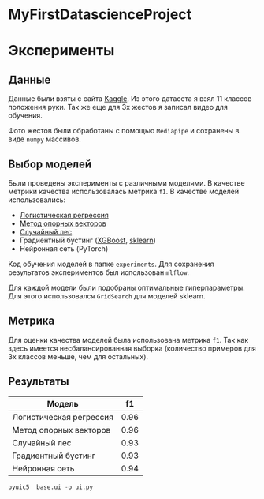 # MyFirstDatascienceProject

# Эксперименты
## Данные
Данные были взяты с сайта [Kaggle](https://www.kaggle.com/datasets/gti-upm/leapgestrecog). Из этого датасета я взял 11 классов положения руки. Так же еще для 3х жестов я записал видео для обучения.

Фото жестов были обработаны с помощью `Mediapipe` и сохранены в виде `numpy` массивов.
## Выбор моделей
Были проведены эксперименты с различными моделями. В качестве метрики качества использовалась метрика `f1`. В качестве моделей использовались:
* [Логистическая регрессия](experiments/sklearn_logreg)
* [Метод опорных векторов](experiments/sklearn_svc)
* [Случайный лес](experiments/sklearn_forest)
* Градиентный бустинг ([XGBoost](experiments/xgboost_train), [sklearn](experiments/sklearn_gradient))
* Нейронная сеть (PyTorch)

Код обучения моделей в папке `experiments`. Для сохранения результатов экспериментов был использован `mlflow`.

Для каждой модели были подобраны оптимальные гиперпараметры. Для этого использовался `GridSearch` для моделей sklearn.

## Метрика
Для оценки качества моделей была использована метрика `f1`. Так как здесь имеется несбалансированная выборка (количество примеров для 3х классов меньше, чем для остальных).

## Результаты
| Модель                  | f1   |
|-------------------------|------|
| Логистическая регрессия | 0.96 |
| Метод опорных векторов  | 0.96 |
| Случайный лес           | 0.93 |
| Градиентный бустинг     | 0.93 |
| Нейронная сеть          | 0.94 |

```python
pyuic5  base.ui -o ui.py
```
